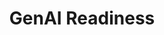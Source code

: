 ---
layout: sub-service
order: 4
title: "GenAI Readiness"
parent: "Digital Strategy and Technology"
description: "SLKone's GenAI Readiness services prepare your organization to leverage Generative AI technologies, driving innovation and enhancing operational capabilities."
approach: "We help your organization understand the potential of Generative AI (GenAI) and integrate it into your business processes. Our services include training, strategy development, and implementation of GenAI tools tailored to your specific workflows. We ensure your team is equipped to harness the power of GenAI, driving efficiency and fostering innovation."
intro: "Prepare your organization to leverage Generative AI technologies, driving innovation and enhancing operational capabilities through tailored training and strategic implementation."
focus_areas:
  - title: "GenAI Training"
    content: "Train your team in using GenAI tools, prompt generation, and implementation for different workflows."
  - title: "LLM Deployment"
    content: "Deploy Large Language Models (LLMs) for data enrichment and transformation, unlocking new insights and efficiencies."
  - title: "Chatbot Development"
    content: "Design and implement custom chatbots leveraging GenAI to enhance customer service and streamline internal processes."
  - title: "GenAI Strategy Development"
    content: "Develop a comprehensive strategy for integrating GenAI into your business processes and product offerings."
  - title: "Use Case Identification"
    content: "Identify and prioritize the most impactful use cases for GenAI within your organization."
why_choose:
  - "Expertise in Generative AI Technologies"
  - "Comprehensive GenAI Strategies"
  - "Customized Implementation Plans"
  - "Hands-On Training and Support"
  - "Proven Track Record in GenAI Integration"
cta: "Contact us to prepare your organization for the transformative impact of Generative AI and drive innovation through GenAI Readiness."
icon: "fa-brain-circuit"
color: "cinnabar"
---